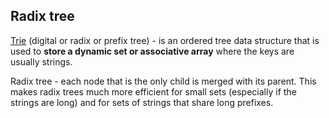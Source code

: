 Radix tree
-

[Trie](https://monosnap.com/file/1sTq5fwBiVEvPWakJiGusGK7foFmji)
(digital or radix or prefix tree) - is an ordered tree data structure
that is used to **store a dynamic set or associative array** where the keys are usually strings.

Radix tree - each node that is the only child is merged with its parent.
This makes radix trees much more efficient for small sets
(especially if the strings are long) and for sets of strings
that share long prefixes.
